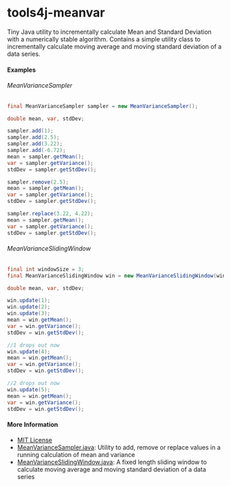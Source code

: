 # tools4j-meanvar
Tiny Java utility to incrementally calculate Mean and Standard Deviation with a numerically stable algorithm. Contains a simple utility class to incrementally calculate moving average and moving standard deviation of a data series. 

#### Examples
###### MeanVarianceSampler
```java
final MeanVarianceSampler sampler = new MeanVarianceSampler();

double mean, var, stdDev;

sampler.add(1);
sampler.add(2.5);
sampler.add(3.22);
sampler.add(-6.72);
mean = sampler.getMean();
var = sampler.getVariance();
stdDev = sampler.getStdDev();

sampler.remove(2.5);
mean = sampler.getMean();
var = sampler.getVariance();
stdDev = sampler.getStdDev();

sampler.replace(3.22, 4.22);
mean = sampler.getMean();
var = sampler.getVariance();
stdDev = sampler.getStdDev();
```

###### MeanVarianceSlidingWindow
```java
final int windowSize = 3;
final MeanVarianceSlidingWindow win = new MeanVarianceSlidingWindow(windowSize);

double mean, var, stdDev;

win.update(1);
win.update(2);
win.update(3);
mean = win.getMean();
var = win.getVariance();
stdDev = win.getStdDev();

//1 drops out now
win.update(4);
mean = win.getMean();
var = win.getVariance();
stdDev = win.getStdDev();

//2 drops out now
win.update(5);
mean = win.getMean();
var = win.getVariance();
stdDev = win.getStdDev();
```

#### More Information
* [MIT License](https://github.com/tools4j/meanvar/blob/master/LICENSE)
* [MeanVarianceSampler.java](https://github.com/tools4j/meanvar/blob/master/src/main/java/org/tools4j/meanvar/MeanVarianceSampler.java): Utility to add, remove or replace values in a running calculation of mean and variance
* [MeanVarianceSlidingWindow.java](https://github.com/tools4j/meanvar/blob/master/src/main/java/org/tools4j/meanvar/MeanVarianceSlidingWindow.java): A fixed length sliding window to calculate moving average and moving standard deviation of a data series
